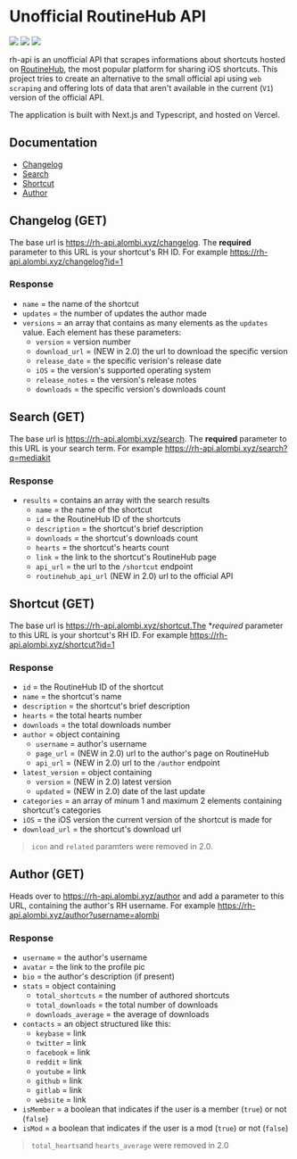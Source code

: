 # Unofficial RoutineHub API
![](https://img.shields.io/website?down_message=offline&up_message=online&url=https%3A%2F%2Frh-api.alombi.xyz)
![](https://img.shields.io/github/release-date/alombi/rh-api?label=latest%20release)
![](https://img.shields.io/badge/project%20status-active-brightgreen)

rh-api is an unofficial API that scrapes informations about shortcuts hosted on [RoutineHub](https://routinehub.co), the most popular platform for sharing iOS shortcuts. This project tries to create an alternative to the small official api using `web scraping` and offering lots of data that aren't available in the current (`V1`) version of the official API. 

The application is built with Next.js and Typescript, and hosted on Vercel.



## Documentation
* [Changelog](#changelog-get)
* [Search](#search-get)
* [Shortcut](#shortcut-get)
* [Author](#author-get)


## Changelog (GET)
The base url is https://rh-api.alombi.xyz/changelog. The **required** parameter to this URL is your shortcut's RH ID. For example https://rh-api.alombi.xyz/changelog?id=1
### Response
* `name` = the name of the shortcut
* `updates` = the number of updates the author made
* `versions` = an array that contains as many elements as the `updates` value. Each element has these parameters:
   * `version` = version number
   * `download_url` = (NEW in 2.0) the url to download the specific version
   * `release_date` = the specific verision's release date
   * `iOS` = the version's supported operating system
   * `release_notes` = the version's release notes
   * `downloads` = the specific version's downloads count

## Search (GET)
The base url is https://rh-api.alombi.xyz/search. The **required** parameter to this URL is your search term. For example https://rh-api.alombi.xyz/search?q=mediakit
### Response
* `results` = contains an array with the search results
   * `name` = the name of the shortcut
   * `id` = the RoutineHub ID of the shortcuts
   * `description` = the shortcut's brief description
   * `downloads` = the shortcut's downloads count
   * `hearts` = the shortcut's hearts count
   * `link` = the link to the shortcut's RoutineHub page
   * `api_url` = the url to the `/shortcut` endpoint
   * `routinehub_api_url` (NEW in 2.0) url to the official API

## Shortcut (GET)
The base url is https://rh-api.alombi.xyz/shortcut.The **required* parameter to this URL is your shortcut's RH ID. For example https://rh-api.alombi.xyz/shortcut?id=1
### Response
* `id` = the RoutineHub ID of the shortcut
* `name` = the shortcut's name
* `description` = the shortcut's brief description
* `hearts` = the total hearts number
* `downloads` = the total downloads number
* `author` = object containing
   * `username` = author's username
   * `page_url` = (NEW in 2.0) url to the author's page on RoutineHub
   * `api_url` = (NEW in 2.0) url to the `/author` endpoint
* `latest_version` = object containing
   * `version` = (NEW in 2.0) latest version
   * `updated` = (NEW in 2.0) date of the last update
* `categories` = an array of minum 1 and maximum 2 elements containing shortcut's categories
* `iOS` = the iOS version the current version of the shortcut is made for
* `download_url` = the shortcut's download url

> `icon` and `related` paramters were removed in 2.0.


## Author (GET)
Heads over to https://rh-api.alombi.xyz/author and add a parameter to this URL, containing the author's RH username. For example https://rh-api.alombi.xyz/author?username=alombi
### Response
* `username` = the author's username
* `avatar` = the link to the profile pic
* `bio` = the author's description (if present)
* `stats` = object containing
   * `total_shortcuts` = the number of authored shortcuts
   * `total_downloads` = the total number of downloads
   * `downloads_average` = the average of downloads
* `contacts` = an object structured like this:
   * `keybase` = link
   * `twitter` = link
   * `facebook` = link
   * `reddit` = link
   * `youtube` = link
   * `github` = link
   * `gitlab` = link
   * `website` = link
* `isMember` = a boolean that indicates if the user is a member (`true`) or not (`false`)
* `isMod` = a boolean that indicates if the user is a mod (`true`) or not (`false`)

> `total_hearts`and `hearts_average` were removed in 2.0